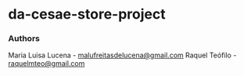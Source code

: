 # da-cesae-store-project

### Authors
Maria Luisa Lucena - malufreitasdelucena@gmail.com
Raquel Teófilo - raquelmteo@gmail.com